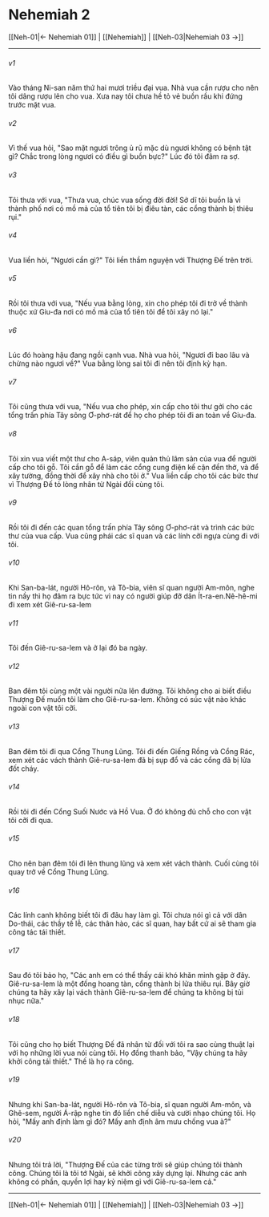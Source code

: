 # Nehemiah 2

[[Neh-01|← Nehemiah 01]] | [[Nehemiah]] | [[Neh-03|Nehemiah 03 →]]
***



###### v1 
Vào tháng Ni-san năm thứ hai mươi triều đại vua. Nhà vua cần rượu cho nên tôi dâng rượu lên cho vua. Xưa nay tôi chưa hề tỏ vẻ buồn rầu khi đứng trước mặt vua. 

###### v2 
Vì thế vua hỏi, "Sao mặt ngươi trông ủ rũ mặc dù ngươi không có bệnh tật gì? Chắc trong lòng ngươi có điều gì buồn bực?" Lúc đó tôi đâm ra sợ. 

###### v3 
Tôi thưa với vua, "Thưa vua, chúc vua sống đời đời! Sở dĩ tôi buồn là vì thành phố nơi có mồ mả của tổ tiên tôi bị điêu tàn, các cổng thành bị thiêu rụi." 

###### v4 
Vua liền hỏi, "Ngươi cần gì?" Tôi liền thầm nguyện với Thượng Đế trên trời. 

###### v5 
Rồi tôi thưa với vua, "Nếu vua bằng lòng, xin cho phép tôi đi trở về thành thuộc xứ Giu-đa nơi có mồ mả của tổ tiên tôi để tôi xây nó lại." 

###### v6 
Lúc đó hoàng hậu đang ngồi cạnh vua. Nhà vua hỏi, "Ngươi đi bao lâu và chừng nào ngươi về?" Vua bằng lòng sai tôi đi nên tôi định kỳ hạn. 

###### v7 
Tôi cũng thưa với vua, "Nếu vua cho phép, xin cấp cho tôi thư gởi cho các tổng trấn phía Tây sông Ơ-phơ-rát để họ cho phép tôi đi an toàn về Giu-đa. 

###### v8 
Tôi xin vua viết một thư cho A-sáp, viên quản thủ lâm sản của vua để người cấp cho tôi gỗ. Tôi cần gỗ để làm các cổng cung điện kế cận đền thờ, và để xây tường, đồng thời để xây nhà cho tôi ở." Vua liền cấp cho tôi các bức thư vì Thượng Đế tỏ lòng nhân từ Ngài đối cùng tôi. 

###### v9 
Rồi tôi đi đến các quan tổng trấn phía Tây sông Ơ-phơ-rát và trình các bức thư của vua cấp. Vua cũng phái các sĩ quan và các lính cỡi ngựa cùng đi với tôi. 

###### v10 
Khi San-ba-lát, người Hô-rôn, và Tô-bia, viên sĩ quan người Am-môn, nghe tin nầy thì họ đâm ra bực tức vì nay có người giúp đỡ dân Ít-ra-en.Nê-hê-mi đi xem xét Giê-ru-sa-lem 

###### v11 
Tôi đến Giê-ru-sa-lem và ở lại đó ba ngày. 

###### v12 
Ban đêm tôi cùng một vài người nữa lên đường. Tôi không cho ai biết điều Thượng Đế muốn tôi làm cho Giê-ru-sa-lem. Không có súc vật nào khác ngoài con vật tôi cỡi. 

###### v13 
Ban đêm tôi đi qua Cổng Thung Lũng. Tôi đi đến Giếng Rồng và Cổng Rác, xem xét các vách thành Giê-ru-sa-lem đã bị sụp đổ và các cổng đã bị lửa đốt cháy. 

###### v14 
Rồi tôi đi đến Cổng Suối Nước và Hồ Vua. Ở đó không đủ chỗ cho con vật tôi cỡi đi qua. 

###### v15 
Cho nên ban đêm tôi đi lên thung lũng và xem xét vách thành. Cuối cùng tôi quay trở về Cổng Thung Lũng. 

###### v16 
Các lính canh không biết tôi đi đâu hay làm gì. Tôi chưa nói gì cả với dân Do-thái, các thầy tế lễ, các thân hào, các sĩ quan, hay bất cứ ai sẽ tham gia công tác tái thiết. 

###### v17 
Sau đó tôi bảo họ, "Các anh em có thể thấy cái khó khăn mình gặp ở đây. Giê-ru-sa-lem là một đống hoang tàn, cổng thành bị lửa thiêu rụi. Bây giờ chúng ta hãy xây lại vách thành Giê-ru-sa-lem để chúng ta không bị tủi nhục nữa." 

###### v18 
Tôi cũng cho họ biết Thượng Đế đã nhân từ đối với tôi ra sao cùng thuật lại với họ những lời vua nói cùng tôi. Họ đồng thanh bảo, "Vậy chúng ta hãy khởi công tái thiết." Thế là họ ra công. 

###### v19 
Nhưng khi San-ba-lát, người Hô-rôn và Tô-bia, sĩ quan người Am-môn, và Ghê-sem, người Á-rập nghe tin đó liền chế diễu và cười nhạo chúng tôi. Họ hỏi, "Mấy anh định làm gì đó? Mấy anh định âm mưu chống vua à?" 

###### v20 
Nhưng tôi trả lời, "Thượng Đế của các từng trời sẽ giúp chúng tôi thành công. Chúng tôi là tôi tớ Ngài, sẽ khởi công xây dựng lại. Nhưng các anh không có phần, quyền lợi hay kỷ niệm gì với Giê-ru-sa-lem cả."

***
[[Neh-01|← Nehemiah 01]] | [[Nehemiah]] | [[Neh-03|Nehemiah 03 →]]
